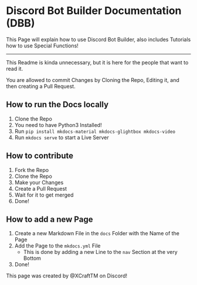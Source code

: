 # Discord Bot Builder Documentation (DBB)
This Page will explain how to use Discord Bot Builder, also includes Tutorials how to use Special Functions!
***
This Readme is kinda unnecessary, but it is here for the people that want to read it.

You are allowed to commit Changes by Cloning the Repo, Editing it, and then creating a Pull Request.

## How to run the Docs locally
1. Clone the Repo
2. You need to have Python3 Installed!
3. Run `pip install mkdocs-material mkdocs-glightbox mkdocs-video`
4. Run `mkdocs serve` to start a Live Server

## How to contribute
1. Fork the Repo
2. Clone the Repo
3. Make your Changes
4. Create a Pull Request
5. Wait for it to get merged
6. Done!

## How to add a new Page
1. Create a new Markdown File in the `docs` Folder with the Name of the Page
2. Add the Page to the `mkdocs.yml` File
    - This is done by adding a new Line to the `nav` Section at the very Bottom
3. Done!

This page was created by @XCraftTM on Discord!